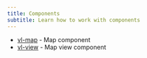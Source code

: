 ```yaml
---
title: Components
subtitle: Learn how to work with components
---
```


* [vl-map](./vl-map.md "Map component") - Map component
* [vl-view](./vl-view.md "Map view component") - Map view component
